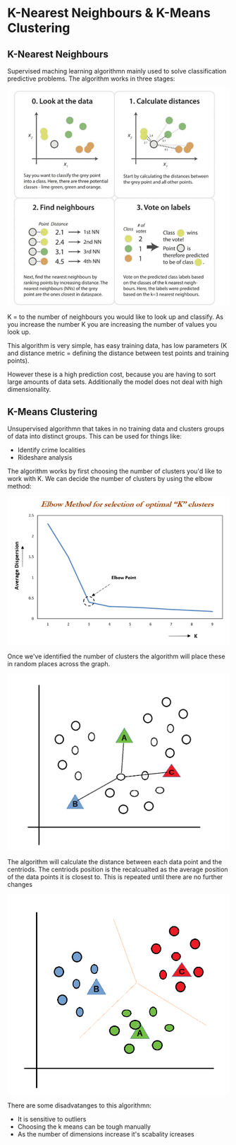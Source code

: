 # K-Nearest Neighbours & K-Means Clustering

## K-Nearest Neighbours

Supervised maching learning algorithmn mainly used to solve classification predictive problems. The algorithm works in three stages:

![image](images/KNN.png)

K = to the number of neighbours you would like to look up and classify. As you increase the number K you are increasing the number of values you look up.

This algorithm is very simple, has easy training data, has low parameters (K and distance metric = defining the distance between test points and training points).

However these is a high prediction cost, because you are having to sort large amounts of data sets. Additionally the model does not deal with high  dimensionality.

## K-Means Clustering

Unsupervised algorithmn that takes in no training data and clusters groups of data into distinct groups. This can be used for things like:

- Identify crime localities
- Rideshare analysis

The algorithm works by first choosing the number of clusters you'd like to work with K. We can decide the number of clusters by using the elbow method:

![image](images/elbow_point.png)

Once we've identified the number of clusters the algorithm will place these in random places across the graph.

![image](images/K_mean_1.png)

The algorithm will calculate the distance between each data point and the centriods. The centriods position is the recalcualted as the average position of the data points it is closest to. This is repeated until there are no further changes

![image](images/K_means_2.png)

There are some disadvatanges to this algorithmn:

- It is sensitive to outliers
- Choosing the k means can be tough manually
- As the number of dimensions increase it's scabality icreases

